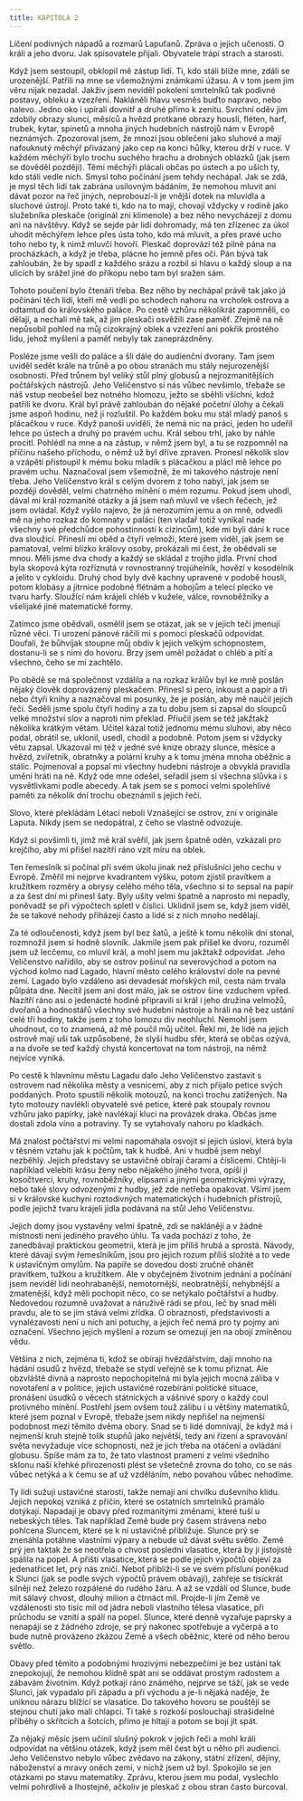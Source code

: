 ```yaml
---
title: KAPITOLA 2
---
```


Líčení podivných nápadů a rozmarů Lapuťanů. Zpráva o jejich učenosti. O králi a jeho dvoru. Jak spisovatele přijali. Obyvatele trápí strach a starosti.

Když jsem sestoupil, obklopil mě zástup lidí. Ti, kdo stáli blíže mne, zdáli se urozenější. Patřili na mne se všemožnými známkami úžasu. A v tom jsem jim věru nijak nezadal. Jakživ jsem neviděl pokolení smrtelníků tak podivné postavy, obleku a vzezření. Nakláněli hlavu vesměs buďto napravo, nebo nalevo. Jedno oko i upírali dovnitř a druhé přímo k zenitu. Svrchní oděv jim zdobily obrazy sluncí, měsíců a hvězd protkané obrazy houslí, fléten, harf, trubek, kytar, spinetů a mnoha jiných hudebních nástrojů nám v Evropě neznámých. Zpozoroval jsem, že mnozí jsou oblečeni jako sluhové a mají nafouknutý měchýř přivázaný jako cep na konci hůlky, kterou drží v ruce. V každém měchýři bylo trochu suchého hrachu a drobných oblázků (jak jsem se dověděl později). Těmi měchýři plácali občas po ústech a po uších ty, kdo stáli vedle nich. Smysl toho počínání jsem tehdy nechápal. Jak se zdá, je mysl těch lidí tak zabrána usilovným bádáním, že nemohou mluvit ani dávat pozor na řeč jiných, neprobouzí-li je vnější dotek na mluvidla a sluchové ústrojí. Proto také ti, kdo na to mají, chovají vždycky v rodině jako služebníka pleskače (originál zní klimenole) a bez něho nevycházejí z domu ani na návštěvy. Když se sejde pár lidí dohromady, má ten zřízenec za úkol uhodit měchýřem lehce přes ústa toho, kdo má mluvit, a přes pravé ucho toho nebo ty, k nimž mluvčí hovoří. Pleskač doprovází též pilně pána na procházkách, a když je třeba, plácne ho jemně přes oči. Pán bývá tak zahloubán, že by spadl z každého srázu a rozbil si hlavu o každý sloup a na ulicích by srážel jiné do příkopu nebo tam byl sražen sám.

Tohoto poučení bylo čtenáři třeba. Bez něho by nechápal právě tak jako já počínání těch lidí, kteří mě vedli po schodech nahoru na vrcholek ostrova a odtamtud do královského paláce. Po cestě vzhůru několikrát zapomněli, co dělají, a nechali mě tak, až jim pleskači osvěžili zase paměť. Zřejmě na ně nepůsobil pohled na můj cizokrajný oblek a vzezření ani pokřik prostého lidu, jehož myšlení a paměť nebyly tak zaneprázdněny.

Posléze jsme vešli do paláce a šli dále do audienční dvorany. Tam jsem uviděl sedět krále na trůně a po obou stranách mu stály nejurozenější osobnosti. Před trůnem byl veliký stůl plný globusů a nejrozmanitějších počtářských nástrojů. Jeho Veličenstvo si nás vůbec nevšimlo, třebaže se náš vstup neobešel bez notného hlomozu, ježto se sběhli všichni, kdož patřili ke dvoru. Král byl právě zahloubán do nějaké početní úlohy a čekali jsme aspoň hodinu, než ji rozluštil. Po každém boku mu stál mladý panoš s plácačkou v ruce. Když panoši uviděli, že nemá nic na práci, jeden ho udeřil lehce po ústech a druhý po pravém uchu. Král sebou trhl, jako by náhle procitl. Pohlédl na mne a na zástup, v němž jsem byl, a tu se rozpomněl na příčinu našeho příchodu, o němž už byl dříve zpraven. Pronesl několik slov a vzápětí přistoupil k mému boku mladík s plácačkou a plácl mě lehce po pravém uchu. Naznačoval jsem všemožně, že mi takového nástroje není třeba. Jeho Veličenstvo král s celým dvorem z toho nabyl, jak jsem se později dověděl, velmi chatrného mínění o mém rozumu. Pokud jsem uhodl, dával mi král rozmanité otázky a já jsem naň mluvil ve všech řečech, jež jsem ovládal. Když vyšlo najevo, že já nerozumím jemu a on mně, odvedli mě na jeho rozkaz do komnaty v paláci (ten vladař totiž vynikal nade všechny své předchůdce pohostinností k cizincům), kde mi byli dáni k ruce dva sloužící. Přinesli mi oběd a čtyři velmoži, které jsem viděl, jak jsem se pamatoval, velmi blízko královy osoby, prokázali mi čest, že obědvali se mnou. Měli jsme dva chody a každý se skládal z trojího jídla. První chod byla skopová kýta rozříznutá v rovnostranný trojúhelník, hovězí v kosodélník a jelito v cykloidu. Druhý chod byly dvě kachny upravené v podobě houslí, potom klobásy a jitrnice podobné flétnám a hobojům a telecí plecko ve tvaru harfy. Sloužící nám krájeli chléb v kužele, válce, rovnoběžníky a všelijaké jiné matematické formy.

Zatímco jsme obědvali, osmělil jsem se otázat, jak se v jejich teči jmenují různé věci. Ti urození pánové ráčili mi s pomocí pleskačů odpovídat. Doufali, že bůhvíjak stoupne můj obdiv k jejich velkým schopnostem, dostanu-li se s nimi do hovoru. Brzy jsem uměl požádat o chléb a pití a všechno, čeho se mi zachtělo.

Po obědě se má společnost vzdálila a na rozkaz králův byl ke mně poslán nějaký člověk doprovázený pleskačem. Přinesl si pero, inkoust a papír a tři nebo čtyři knihy a naznačoval mi posunky, že je poslán, aby mě naučil jejich řeči. Seděli jsme spolu čtyři hodiny a za tu dobu jsem si zapsal do sloupců velké množství slov a naproti nim překlad. Přiučil jsem se též jakžtakž několika krátkým větám. Učitel kázal totiž jednomu mému sluhovi, aby něco podal, obrátil se, uklonil, usedl, chodil a podobně. Potom jsem si vždycky větu zapsal. Ukazoval mi též v jedné své knize obrazy slunce, měsíce a hvězd, zvířetník, obratníky a polární kruhy a k tomu jména mnoha oběžnic a stálic. Pojmenoval a popsal mi všechny hudební nástroje a obvyklá pravidla umění hráti na ně. Když ode mne odešel, seřadil jsem si všechna slůvka i s vysvětlivkami podle abecedy. A tak jsem se s pomocí velmi spolehlivé paměti za několik dní trochu obeznámil s jejich řečí.

Slovo, které překládám Létací neboli Vznášející se ostrov, zní v originále Laputa. Nikdy jsem se nedopátral, z čeho se vlastně odvozuje.

Když si povšimli ti, jimž mě král svěřil, jak jsem špatně oděn, vzkázali pro krejčího, aby mi přišel nazítří ráno vzít míru na oblek.

Ten řemeslník si počínal při svém úkolu jinak než příslušníci jeho cechu v Evropě. Změřil mi nejprve kvadrantem výšku, potom zjistil pravítkem a kružítkem rozměry a obrysy celého mého těla, všechno si to sepsal na papír a za šest dní mi přinesl šaty. Byly ušity velmi špatně a naprosto mi nepadly, poněvadž se při výpočtech spletl v číslici. Uklidnil jsem se, když jsem viděl, že se takové nehody přiházejí často a lidé si z nich mnoho nedělají.

Za té odloučenosti, když jsem byl bez šatů, a ještě k tomu několik dní stonal, rozmnožil jsem si hodně slovník. Jakmile jsem pak přišel ke dvoru, rozuměl jsem už lecčemu, co mluvil král, a mohl jsem mu jakžtakž odpovídat. Jeho Veličenstvo nařídilo, aby se ostrov pošinul na severovýchod a potom na východ kolmo nad Lagado, hlavní město celého království dole na pevné zemi. Lagado bylo vzdáleno asi devadesát mořských mil, cesta nám trvala půlpáta dne. Necítil jsem ani dost málo, jak se ostrov šine vzduchem vpřed. Nazítří ráno asi o jedenácté hodině připravili si král i jeho družina velmožů, dvořanů a hodnostářů všechny své hudební nástroje a hráli na ně bez ustání celé tři hodiny, takže jsem z toho lomozu div neohluchl. Nemohl jsem uhodnout, co to znamená, až mě poučil můj učitel. Řekl mi, že lidé na jejich ostrově mají uši tak uzpůsobené, že slyší hudbu sfér, která se občas ozývá, a na dvoře se teď každý chystá koncertovat na tom nástroji, na němž nejvíce vyniká.

Po cestě k hlavnímu městu Lagadu dalo Jeho Veličenstvo zastavit s ostrovem nad několika městy a vesnicemi, aby z nich přijalo petice svých poddaných. Proto spustili několik motouzů, na konci trochu zatížených. Na tyto motouzy navlékli obyvatelé své petice, které pak stoupaly rovnou vzhůru jako papírky, jaké navlékají kluci na provázek draka. Občas jsme dostali zdola víno a potraviny. Ty se vytahovaly nahoru po kladkách.

Má znalost počtářství mi velmi napomáhala osvojit si jejich úsloví, která byla v těsném vztahu jak k počtům, tak k hudbě. Ani v hudbě jsem nebyl nezběhlý. Jejich představy se ustavičně obírají čarami a číslicemi. Chtějí-li například velebiti krásu ženy nebo nějakého jiného tvora, opíší ji kosočtverci, kruhy, rovnoběžníky, elipsami a jinými geometrickými výrazy, nebo také slovy odvozenými z hudby, jež zde netřeba opakovat. Všiml jsem si v královské kuchyni roztodivných matematických i hudebních přístrojů, podle jejichž tvaru krájeli jídla podávaná na stůl Jeho Veličenstvu.

Jejich domy jsou vystavěny velmi špatně, zdi se naklánějí a v žádné místnosti není jediného pravého úhlu. Ta vada pochází z toho, že zanedbávají praktickou geometrii, která je jim příliš hrubá a sprostá. Návody, které dávají svým řemeslníkům, jsou pro jejich rozum příliš složité a to vede k ustavičným omylům. Na papíře se dovedou dosti zručně ohánět pravítkem, tužkou a kružítkem. Ale v obyčejném životním jednání a počínání jsem neviděl lidi neohrabanější, nemotornější, neobratnější, nehybnější a zmatenější, když měli pochopit něco, co se netýkalo počtářství a hudby. Nedovedou rozumně uvažovat a náruživě rádi se přou, leč by snad měli pravdu, ale to se jim stává velmi zřídka. O obraznosti, představivosti a vynalézavosti není u nich ani potuchy, a jejich řeč nemá pro ty pojmy ani označení. Všechno jejich myšlení a rozum se omezují jen na obojí zmíněnou vědu.

Většina z nich, zejména ti, kdož se obírají hvězdářstvím, dají mnoho na hádání osudů z hvězd, třebaže se stydí veřejně se k tomu přiznat. Ale obzvláště divná a naprosto nepochopitelná mi byla jejich mocná záliba v novotaření a v politice, jejich ustavičné rozebírání politické situace, pronášení úsudků o věcech státnických a vášnivé spory o každý coul protivného mínění. Postřehl jsem ovšem touž zálibu i u většiny matematiků, které jsem poznal v Evropě, třebaže jsem nikdy nepřišel na nejmenší podobnost mezi těmito dvěma obory. Snad se ti lidé domnívají, že když má i nejmenší kruh stejně tolik stupňů jako největší, tedy ani řízení a spravování světa nevyžaduje více schopností, než je jich třeba na otáčení a ovládání globusu. Spíše mám za to, že tato vlastnost pramení z velmi všedního sklonu naší křehké přirozenosti plést se všetečně zrovna do toho, co se nás vůbec netýká a k čemu se ať už vzděláním, nebo povahou vůbec nehodíme.

Ty lidi sužují ustavičné starosti, takže nemají ani chvilku duševního klidu. Jejich nepokoj vzniká z příčin, které se ostatních smrtelníků pramálo dotýkají. Napadají je obavy před rozmanitými změnami, které tuší u nebeských těles. Tak například Země bude prý časem strávena nebo pohlcena Sluncem, které se k ní ustavičně přibližuje. Slunce prý se znenáhla potáhne vlastními výpary a nebude už dávat světu světlo. Země prý jen taktak že se neotřela o chvost poslední vlasatice, která by ji jistojistě spálila na popel. A příští vlasatice, která se podle jejich výpočtů objeví za jedenatřicet let, prý nás zničí. Neboť přiblíží-li se ve svém přísluní poněkud k Slunci (jak se podle svých výpočtů právem obávají), zahřeje se tisíckrát silněji než železo rozpálené do rudého žáru. A až se vzdálí od Slunce, bude mít sálavý chvost, dlouhý milion a čtrnáct mil. Projde-li jím Země ve vzdálenosti sto tisíc mil od jádra neboli vlastního tělesa vlasatice, při průchodu se vznítí a spálí na popel. Slunce, které denně vyzařuje paprsky a nenapájí se z žádného zdroje, se prý nakonec spotřebuje a vyčerpá a to bude nutně provázeno zkázou Země a všech oběžnic, které od něho berou světlo.

Obavy před těmito a podobnými hrozivými nebezpečími je bez ustání tak znepokojují, že nemohou klidně spát ani se oddávat prostým radostem a zábavám životním. Když potkají ráno známého, nejprve se táží, jak se vede Slunci, jak vypadalo při západu a při východu a je-li nějaká naděje, že uniknou nárazu blížící se vlasatice. Do takového hovoru se pouštějí se stejnou chutí jako malí chlapci. Ti také s rozkoší poslouchají strašidelné příběhy o skřítcích a šotcích, přímo je hltají a potom se bojí jít spát.

Za nějaký měsíc jsem učinil slušný pokrok v jejich řeči a mohl králi odpovídat na většinu otázek, když jsem měl čest být u něho při audienci. Jeho Veličenstvo nebylo vůbec zvědavo na zákony, státní zřízení, dějiny, náboženství a mravy oněch zemí, v nichž jsem už byl. Spokojilo se jen otázkami po stavu matematiky. Zprávu, kterou jsem mu podal, vyslechlo velmi pohrdlivě a lhostejně, ačkoliv je pleskač z obou stran často burcoval.
